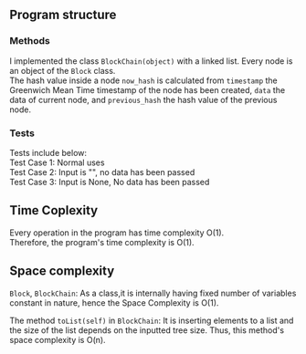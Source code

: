 ## Program structure
### Methods
I implemented the class `BlockChain(object)` with a linked list. Every node is an object of the `Block` class.  
The hash value inside a node `now_hash` is calculated from `timestamp` the Greenwich Mean Time timestamp of the node has been created, `data` the data of current node, and `previous_hash` the hash value of the previous node.  

### Tests
Tests include below:   
Test Case 1: Normal uses  
Test Case 2: Input is "", no data has been passed  
Test Case 3: Input is None, No data has been passed  

## Time Coplexity
Every operation in the program has time complexity O(1).  
Therefore, the program's time complexity is O(1).

## Space complexity  

`Block`, `BlockChain`: As a class,it is internally having fixed number of variables constant in nature, hence the Space Complexity is O(1).  

The method `toList(self)` in `BlockChain`: It is inserting elements to a list and the size of the list depends on the inputted tree size. Thus, this method's space complexity is O(n).  
